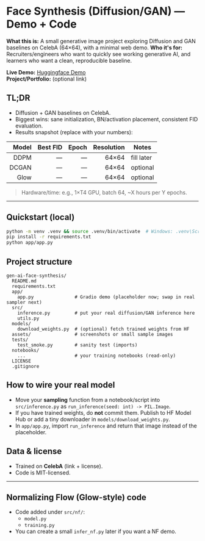 # Face Synthesis (Diffusion/GAN) — Demo + Code

**What this is:** A small generative image project exploring Diffusion and GAN baselines on CelebA (64×64), with a minimal web demo.
**Who it's for:** Recruiters/engineers who want to quickly see working generative AI, and learners who want a clean, reproducible baseline.

**Live Demo:** [Huggingface Demo](https://huggingface.co/spaces/Vishvagor/face-synthesis)  
**Project/Portfolio:** (optional link)

## TL;DR
- Diffusion + GAN baselines on CelebA.
- Biggest wins: sane initialization, BN/activation placement, consistent FID evaluation.
- Results snapshot (replace with your numbers):

| Model | Best FID | Epoch | Resolution | Notes |
|------:|---------:|------:|-----------:|-------|
| DDPM  |    —     |   —   |   64×64    | fill later |
| DCGAN |    —     |   —   |   64×64    | optional |
| Glow  |    —     |   —   |   64×64    | optional |

> Hardware/time: e.g., 1×T4 GPU, batch 64, ~X hours per Y epochs.

---

## Quickstart (local)
```bash
python -m venv .venv && source .venv/bin/activate  # Windows: .venv\Scripts\activate
pip install -r requirements.txt
python app/app.py
```

## Project structure
```
gen-ai-face-synthesis/
  README.md
  requirements.txt
  app/
    app.py               # Gradio demo (placeholder now; swap in real sampler next)
  src/
    inference.py         # put your real diffusion/GAN inference here
    utils.py
  models/
    download_weights.py  # (optional) fetch trained weights from HF
  assets/                # screenshots or small sample images
  tests/
    test_smoke.py        # sanity test (imports)
  notebooks/
    ...                  # your training notebooks (read-only)
  LICENSE
  .gitignore
```

## How to wire your real model
- Move your **sampling** function from a notebook/script into `src/inference.py` as `run_inference(seed: int) -> PIL.Image`.
- If you have trained weights, do **not** commit them. Publish to HF Model Hub or add a tiny downloader in `models/download_weights.py`.
- In `app/app.py`, import `run_inference` and return that image instead of the placeholder.

## Data & license
- Trained on **CelebA** (link + license).  
- Code is MIT-licensed.

---

## Normalizing Flow (Glow-style) code
- Code added under `src/nf/`:
  - `model.py`
  - `training.py`
- You can create a small `infer_nf.py` later if you want a NF demo.
